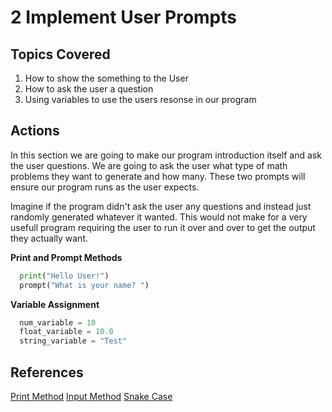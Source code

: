 # 2 Implement User Prompts

## Topics Covered

1. How to show the something to the User
2. How to ask the user a question
3. Using variables to use the users resonse in our program

## Actions

In this section we are going to make our program introduction itself and ask the user questions. We are going to ask the user what type of math problems they want to generate and how many. These two prompts will ensure our program runs as the user expects. 

Imagine if the program didn't ask the user any questions and instead just randomly generated whatever it wanted. This would not make for a very usefull program requiring the user to run it over and over to get the output they actually want. 

**Print and Prompt Methods**

```python
  print("Hello User!")
  prompt("What is your name? ")
```

**Variable Assignment**

```python
  num_variable = 10
  float_variable = 10.0
  string_variable = "Test"
```

## References

[Print Method](https://docs.python.org/3/library/functions.html#print)
[Input Method](https://docs.python.org/3/library/functions.html#input)
[Snake Case](https://en.wikipedia.org/wiki/Snake_case)